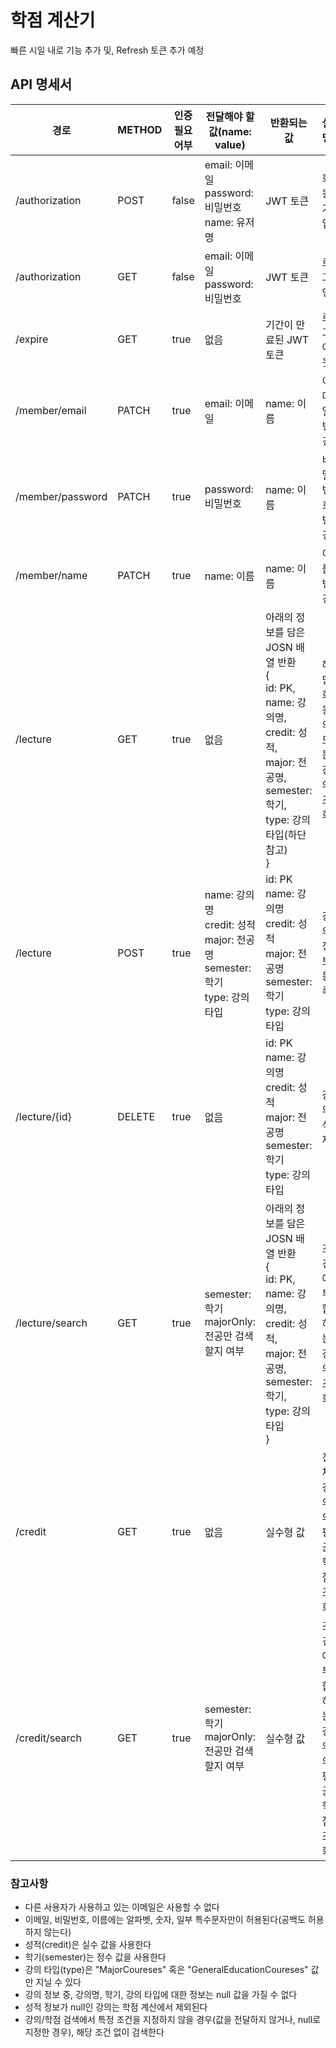 # 학점 계산기
빠른 시일 내로 기능 추가 및, Refresh 토큰 추가 예정

## API 명세서
|경로|METHOD|인증 필요 어부|전달해야 할 값(name: value)|반환되는 값|설명|
|---|---|---|---|---|---|
|/authorization|POST|false|email: 이메일<br>password: 비밀번호<br>name: 유저명|JWT 토큰|회원 가입|
|/authorization|GET|false|email: 이메일<br>password: 비밀번호|JWT 토큰|로그인|
|/expire|GET|true|없음|기간이 만료된 JWT 토큰|로그아웃|
|/member/email|PATCH|true|email: 이메일|name: 이름|이메일 변경|
|/member/password|PATCH|true|password: 비밀번호|name: 이름|비밀번호 변경|
|/member/name|PATCH|true|name: 이름|name: 이름|이름 변경|
|/lecture|GET|true|없음|아래의 정보를 담은 JOSN 배열 반환<br>{<br>id: PK,<br>name: 강의명,<br>credit: 성적,<br>major: 전공명,<br>semester: 학기,<br>type: 강의 타입(하단 참고)<br>}|해당 회원의 모든 강의 조회|
|/lecture|POST|true|name: 강의명<br>credit: 성적<br>major: 전공명<br>semester: 학기<br>type: 강의 타입|id: PK<br>name: 강의명<br>credit: 성적<br>major: 전공명<br>semester: 학기<br>type: 강의 타입|강의 정보 등록|
|/lecture/{id}|DELETE|true|없음|id: PK<br>name: 강의명<br>credit: 성적<br>major: 전공명<br>semester: 학기<br>type: 강의 타입|강의 삭제|
|/lecture/search|GET|true|semester: 학기<br> majorOnly: 전공만 검색할지 여부|아래의 정보를 담은 JOSN 배열 반환<br>{<br>id: PK,<br>name: 강의명,<br>credit: 성적,<br>major: 전공명,<br>semester: 학기,<br>type: 강의 타입<br>}|조건에 부합하는 강의 조회|
|/credit|GET|true|없음|실수형 값|전체 강의의 평균 학점 조회|
|/credit/search|GET|true|semester: 학기<br> majorOnly: 전공만 검색할지 여부|실수형 값|조건에 부합하는 강의의 평균 학점 조회|

### 참고사항
- 다른 사용자가 사용하고 있는 이메일은 사용할 수 없다
- 이메일, 비밀번호, 이름에는 알파벳, 숫자, 일부 특수문자만이 허용된다(공백도 허용하지 않는다)
- 성적(credit)은 실수 값을 사용한다
- 학기(semester)는 정수 값을 사용한다
- 강의 타입(type)은 "MajorCoureses" 혹은 "GeneralEducationCoureses" 값만 지닐 수 있다
- 강의 정보 중, 강의명, 학기, 강의 타입에 대한 정보는 null 값을 가질 수 없다
- 성적 정보가 null인 강의는 학점 계산에서 제외된다
- 강의/학점 검색에서 특정 조건을 지정하지 않을 경우(값을 전달하지 않거나, null로 지정한 경우), 해당 조건 없이 검색한다
